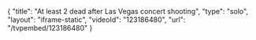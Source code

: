 {
    "title": "At least 2 dead after Las Vegas concert shooting",
    "type": "solo",
    "layout": "iframe-static",
    "videoId": "123186480",
    "url": "\/tvpembed\/123186480"
}
